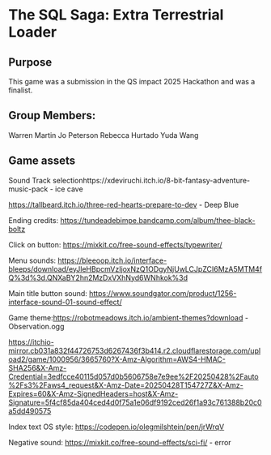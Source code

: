 # The SQL Saga: Extra Terrestrial Loader

## Purpose
This game was a submission in the QS impact 2025 Hackathon and was a finalist.

## Group Members:
Warren Martin
Jo Peterson
Rebecca Hurtado
Yuda Wang

## Game assets


Sound Track selectionhttps://xdeviruchi.itch.io/8-bit-fantasy-adventure-music-pack - ice cave

https://tallbeard.itch.io/three-red-hearts-prepare-to-dev - Deep Blue


Ending credits:
https://tundeadebimpe.bandcamp.com/album/thee-black-boltz



Click on button:
https://mixkit.co/free-sound-effects/typewriter/

Menu sounds:
https://bleeoop.itch.io/interface-bleeps/download/eyJleHBpcmVzIjoxNzQ1ODgyNjUwLCJpZCI6MzA5MTM4fQ%3d%3d.QNXaBY2hn2MzDxVXhNyd6WNhkok%3d

Main title button sound:
https://www.soundgator.com/product/1256-interface-sound-01-sound-effect/

Game theme:https://robotmeadows.itch.io/ambient-themes?download - Observation.ogg

https://itchio-mirror.cb031a832f44726753d6267436f3b414.r2.cloudflarestorage.com/upload2/game/1000956/3665760?X-Amz-Algorithm=AWS4-HMAC-SHA256&X-Amz-Credential=3edfcce40115d057d0b5606758e7e9ee%2F20250428%2Fauto%2Fs3%2Faws4_request&X-Amz-Date=20250428T154727Z&X-Amz-Expires=60&X-Amz-SignedHeaders=host&X-Amz-Signature=5f4cf85da404ced4d0f75a1e06df9192ced26f1a93c761388b20c0a5dd490575


Index text OS style:
https://codepen.io/olegmilshtein/pen/jrWrqV

Negative sound:
https://mixkit.co/free-sound-effects/sci-fi/ - error


